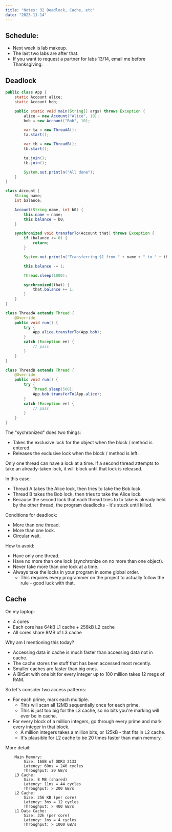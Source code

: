 ```yaml
---
title: "Notes: 32 Deadlock, Cache, etc"
date: "2023-11-14"
---
```


## Schedule:

 - Next week is lab makeup.
 - The last two labs are after that.
 - If you want to request a partner for labs 13/14, email me
   before Thanksgiving.
 

## Deadlock

```java
public class App {
    static Account alice;
    static Account bob;

    public static void main(String[] args) throws Exception {
        alice = new Account("Alice", 10);
        bob = new Account("Bob", 10);

        var ta = new ThreadA();
        ta.start();

        var tb = new ThreadB();
        tb.start();

        ta.join();
        tb.join();

        System.out.println("All done");
    }
}

class Account {
    String name;
    int balance;

    Account(String name, int b0) {
        this.name = name;
        this.balance = b0;
    }

    synchronized void transferTo(Account that) throws Exception {
        if (balance <= 0) {
            return;
        }

        System.out.println("Transferring $1 from " + name + " to " + that.name);

        this.balance -= 1;

        Thread.sleep(1000);

        synchronized(that) {
            that.balance += 1;
        }
    }
}

class ThreadA extends Thread {
    @Override
    public void run() {
        try {
            App.alice.transferTo(App.bob);
        }
        catch (Exception ee) {
            // pass
        }
    }
}

class ThreadB extends Thread {
    @Override
    public void run() {
        try {
            Thread.sleep(500);
            App.bob.transferTo(App.alice);
        }
        catch (Exception ee) {
            // pass
        }
    }
}
```

The "sychronized" does two things:

 - Takes the exclusive lock for the object when the block / method is entered.
 - Releases the exclusive lock when the block / method is left.

Only one thread can have a lock at a time. If a second thread attempts to take
an already-taken lock, it will block until that lock is released.

In this case:

 - Thread A takes the Alice lock, then tries to take the Bob lock.
 - Thread B takes the Bob lock, then tries to take the Alice lock.
 - Because the second lock that each thread tries to to take is already held
   by the other thread, the program deadlocks - it's stuck until killed.

Conditions for deadlock:

 - More than one thread.
 - More than one lock.
 - Circular wait.
 
How to avoid:

 - Have only one thread.
 - Have no more than one lock (synchronize on no more than one object).
 - Never take more than one lock at a time.
 - Always take the locks in your program in some global order.
   - This requires every programmer on the project to actually follow the
     rule - good luck with that.


## Cache

On my laptop:

 - 4 cores
 - Each core has 64kB L1 cache + 256kB L2 cache
 - All cores share 8MB of L3 cache

Why am I mentioning this today?

 - Accessing data in cache is much faster than accessing data not in cache.
 - The cache stores the stuff that has been accessed most recently.
 - Smaller caches are faster than big ones.
 - A BitSet with one bit for every integer up to 100 million takes 12
   megs of RAM.
   
So let's consider two access patterns:

 - For each prime, mark each multiple.
   - This will scan all 12MB sequentially once for each prime.
   - This is just too big for the L3 cache, so no bits you're marking
     will ever be in cache.
 - For every block of a million integers, go through every prime
   and mark every integer in that block.
   - A million integers takes a million bits, or 125kB - that fits in
     L2 cache.
   - It's plausible for L2 cache to be 20 times faster than main
     memory.

More detail:

```
    Main Memory:
        Size: 16GB of DDR3 2133
        Latency: 60ns = 240 cycles
        Throughput: 20 GB/s
    L3 Cache:
        Size: 8 MB (shared)
        Latency: 11ns = 44 cycles
        Throughput: > 200 GB/s
    L2 Cache:
        Size: 256 KB (per core)
        Latency: 3ns = 12 cycles
        Throughput: > 400 GB/s
    L1 Data Cache:
        Size: 32k (per core)
        Latency: 1ns = 4 cycles
        Throughput: > 1000 GB/s
```
